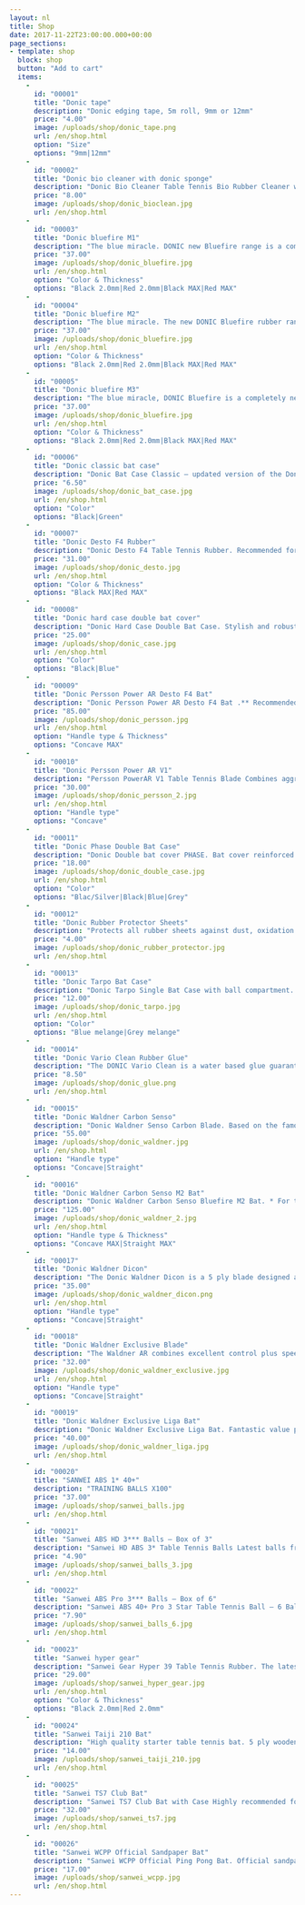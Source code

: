 ```yaml
---
layout: nl
title: Shop
date: 2017-11-22T23:00:00.000+00:00
page_sections:
- template: shop
  block: shop
  button: "Add to cart"
  items:
    -
      id: "00001"
      title: "Donic tape"
      description: "Donic edging tape, 5m roll, 9mm or 12mm"
      price: "4.00"
      image: /uploads/shop/donic_tape.png
      url: /en/shop.html
      option: "Size"
      options: "9mm|12mm"
    -
      id: "00002"
      title: "Donic bio cleaner with donic sponge"
      description: "Donic Bio Cleaner Table Tennis Bio Rubber Cleaner with pump spray device. Very easy to use, apply the cleaner to the rubber surface and wipe with a sponge."
      price: "8.00"
      image: /uploads/shop/donic_bioclean.jpg
      url: /en/shop.html
    -
      id: "00003"
      title: "Donic bluefire M1"
      description: "The blue miracle. DONIC new Bluefire range is a completely new rubber development offering top speed. A new high-tech generation of rubbers in the proven Formula FD3-technology has been developed as a result of the perfect combination of the large pored blue sponge with an extremely spiny top surface rubber. Above all, the Bluefire is unbelievably fast with a characteristic high arc when top-spinning that enables maximum spin and increased speed yet still great feeling."
      price: "37.00"
      image: /uploads/shop/donic_bluefire.jpg
      url: /en/shop.html
      option: "Color & Thickness"
      options: "Black 2.0mm|Red 2.0mm|Black MAX|Red MAX"
    -
      id: "00004"
      title: "Donic bluefire M2"
      description: "The blue miracle. The new DONIC Bluefire rubber range is a completely new rubber development offering top speed and spin as a result of the perfect combination of the large pored blue sponge with an extremely spinny top surface rubber. Bluefire M2 has a medium hard sponge which results in excellent balance between speed, catapult effect and feeling. Recommended for offensive players that like to play with a slightly softer rubber with a lot of spin and still fast."
      price: "37.00"
      image: /uploads/shop/donic_bluefire.jpg
      url: /en/shop.html
      option: "Color & Thickness"
      options: "Black 2.0mm|Red 2.0mm|Black MAX|Red MAX"
    -
      id: "00005"
      title: "Donic bluefire M3"
      description: "The blue miracle, DONIC Bluefire is a completely new rubber development offering top speed and spin as a result of the perfect combination of the large pored blue sponge with an extremely spiny top surface rubber. Bluefire M3 results in a perfect adjustment of the soft version with precise feel, excellent spin and perfect sound. Recommended for controlled offensive players that like to play with a soft rubber and feel the ball on the bat a fraction longer than hard rubber."
      price: "37.00"
      image: /uploads/shop/donic_bluefire.jpg
      url: /en/shop.html
      option: "Color & Thickness"
      options: "Black 2.0mm|Red 2.0mm|Black MAX|Red MAX"
    -
      id: "00006"
      title: "Donic classic bat case"
      description: "Donic Bat Case Classic – updated version of the Donic Classic Bat Case. Long lasting nylon construction with a pocket for three table tennis balls."
      price: "6.50"
      image: /uploads/shop/donic_bat_case.jpg
      url: /en/shop.html
      option: "Color"
      options: "Black|Green"
    -
      id: "00007"
      title: "Donic Desto F4 Rubber"
      description: "Donic Desto F4 Table Tennis Rubber. Recommended for ambitious juniors and players who want to switch from classic rubbers to tension rubbers for the first time. Soft, very easy to control. Technology: Half-tension surface with a soft sponge and control-elastic top sheet."
      price: "31.00"
      image: /uploads/shop/donic_desto.jpg
      url: /en/shop.html
      option: "Color & Thickness"
      options: "Black MAX|Red MAX"
    -
      id: "00008"
      title: "Donic hard case double bat cover"
      description: "Donic Hard Case Double Bat Case. Stylish and robust bat case made of polycarbonate with carry handle. The hard outer shell and velvety soft inner padding offers optimal protection for between one to three bats. Inside the case there are bat dividers, ball holder for 3 balls and multi-purpose zip pocket with 2 credit card compartments."
      price: "25.00"
      image: /uploads/shop/donic_case.jpg
      url: /en/shop.html
      option: "Color"
      options: "Black|Blue"
    -
      id: "00009"
      title: "Donic Persson Power AR Desto F4 Bat"
      description: "Donic Persson Power AR Desto F4 Bat .** Recommended for players who are looking for a reasonably priced advanced level bat that suits all types of attacking playing styles. Donic Persson Power AR Blade has great feeling and speed qualities. Donic Desto F4 rubbers have excellent all-round speed, spin and ball control characteristics. The rubbers have soft sponge which results in rubbers that are easy to play with."
      price: "85.00"
      image: /uploads/shop/donic_persson.jpg
      url: /en/shop.html
      option: "Handle type & Thickness"
      options: "Concave MAX"
    -
      id: "00010"
      title: "Donic Persson Power AR V1"
      description: "Persson PowerAR V1 Table Tennis Blade Combines aggressive characteristics with perfect ball control. A best-seller for many years. V1 for optimum speed."
      price: "30.00"
      image: /uploads/shop/donic_persson_2.jpg
      url: /en/shop.html
      option: "Handle type"
      options: "Concave"
    -
      id: "00011"
      title: "Donic Phase Double Bat Case"
      description: "Donic Double bat cover PHASE. Bat cover reinforced at the sides with shatter-proof material and sculptured foam padding for optimum bat protection. With two separate compartments with additional foam padding and one compartment on the back with Velcro fastening."
      price: "18.00"
      image: /uploads/shop/donic_double_case.jpg
      url: /en/shop.html
      option: "Color"
      options: "Blac/Silver|Black|Blue|Grey"
    -
      id: "00012"
      title: "Donic Rubber Protector Sheets"
      description: "Protects all rubber sheets against dust, oxidation by air and drying out."
      price: "4.00"
      image: /uploads/shop/donic_rubber_protector.jpg
      url: /en/shop.html
    -
      id: "00013"
      title: "Donic Tarpo Bat Case"
      description: "Donic Tarpo Single Bat Case with ball compartment. Round single cover with ball compartment and carrying loop. High quality polyester 600D melange material."
      price: "12.00"
      image: /uploads/shop/donic_tarpo.jpg
      url: /en/shop.html
      option: "Color"
      options: "Blue melange|Grey melange"
    -
      id: "00014"
      title: "Donic Vario Clean Rubber Glue"
      description: "The DONIC Vario Clean is a water based glue guarantees that the rubber sheet can be applied without any health risk. Easy handling and fast drying are two more characteristics of this top product."
      price: "8.50"
      image: /uploads/shop/donic_glue.png
      url: /en/shop.html
    -
      id: "00015"
      title: "Donic Waldner Carbon Senso"
      description: "Donic Waldner Senso Carbon Blade. Based on the famous Donic ALLPLAY blade but with two additional Carbon layers the Waldner Senso Carbon combines the unique characteristics of the high-tec component Carbon with hundreds of thousands times proven Swedish allround construction in a perfect manner. The result is a fantastic playing characteristic providing speed and control in an ideal balance. Suited for attacking players as well as for aggressive allround players."
      price: "55.00"
      image: /uploads/shop/donic_waldner.jpg
      url: /en/shop.html
      option: "Handle type"
      options: "Concave|Straight"
    -
      id: "00016"
      title: "Donic Waldner Carbon Senso M2 Bat"
      description: "Donic Waldner Carbon Senso Bluefire M2 Bat. * For the table tennis Maestro – bat used by former World & Olympic champion Jan Ove Waldner! Bat is made up of Waldner Carbon Senso V1 Blade with Bluefire M2 rubbers with the distinctive blue sponge. Recommended for players who play an attacking game with fast topspin and flare but also require control for blocking, serving and touch play!"
      price: "125.00"
      image: /uploads/shop/donic_waldner_2.jpg
      url: /en/shop.html
      option: "Handle type & Thickness"
      options: "Concave MAX|Straight MAX"
    -
      id: "00017"
      title: "Donic Waldner Dicon"
      description: "The Donic Waldner Dicon is a 5 ply blade designed and manufactured in Sweden. This very blade was used by Jan-Ove Waldner himself. The handle has two sections milled out giving it a unique feel."
      price: "35.00"
      image: /uploads/shop/donic_waldner_dicon.png
      url: /en/shop.html
      option: "Handle type"
      options: "Concave|Straight"
    -
      id: "00018"
      title: "Donic Waldner Exclusive Blade"
      description: "The Waldner AR combines excellent control plus speed. It is faster than the Appelgren AR and perfectly combines the power of an offensive blade with the outstanding control of an all-round blade. Suitable for attacking allrounders who like to vary their topspin in a close-to-the-table game as well as playing away from the table without loss of control."
      price: "32.00"
      image: /uploads/shop/donic_waldner_exclusive.jpg
      url: /en/shop.html
      option: "Handle type"
      options: "Concave|Straight"
    -
      id: "00019"
      title: "Donic Waldner Exclusive Liga Bat"
      description: "Donic Waldner Exclusive Liga Bat. Fantastic value pre made up bat for intermediate level players and serious social players! Premium Allround Waldner Exclusive DONIC blade with LIGA rubbers."
      price: "40.00"
      image: /uploads/shop/donic_waldner_liga.jpg
      url: /en/shop.html
    -
      id: "00020"
      title: "SANWEI ABS 1* 40+"
      description: "TRAINING BALLS X100"
      price: "37.00"
      image: /uploads/shop/sanwei_balls.jpg
      url: /en/shop.html
    -
      id: "00021"
      title: "Sanwei ABS HD 3*** Balls – Box of 3"
      description: "Sanwei HD ABS 3* Table Tennis Balls Latest balls from Sanwei – just available July 2020. Highest quality 3*** ITTF approved table tennis ball. Long durability, consistent roundness & stable bounce."
      price: "4.90"
      image: /uploads/shop/sanwei_balls_3.jpg
      url: /en/shop.html
    -
      id: "00022"
      title: "Sanwei ABS Pro 3*** Balls – Box of 6"
      description: "Sanwei ABS 40+ Pro 3 Star Table Tennis Ball – 6 Balls. High quality ITTF approved 3*** Table Tennis Balls made of new ABS material with seam. Outstanding ball performance, stable bounce, excellent durability, distinctive sound and modern logo design. Great price/durability/performance ratio. Balls are white in packs of 6 balls."
      price: "7.90"
      image: /uploads/shop/sanwei_balls_6.jpg
      url: /en/shop.html
    -
      id: "00023"
      title: "Sanwei hyper gear"
      description: "Sanwei Gear Hyper 39 Table Tennis Rubber. The latest rubber development from Sanwei. Just available in May 2020 the Gear Hyper is a combination of non-sticky top rubber sheet with medium hard mousse textured cake sponge. The top-sheet produces outstanding tension and spin qualities and the medium hard sponge assures firm and direct speed qualities. Perfectly balanced rubber with enough speed and spin when attacking yet also great control when playing passively."
      price: "29.00"
      image: /uploads/shop/sanwei_hyper_gear.jpg
      url: /en/shop.html
      option: "Color & Thickness"
      options: "Black 2.0mm|Red 2.0mm"
    -
      id: "00024"
      title: "Sanwei Taiji 210 Bat"
      description: "High quality starter table tennis bat. 5 ply wooden table tennis blade, comfortable flared handle."
      price: "14.00"
      image: /uploads/shop/sanwei_taiji_210.jpg
      url: /en/shop.html
    -
      id: "00025"
      title: "Sanwei TS7 Club Bat"
      description: "Sanwei TS7 Club Bat with Case Highly recommended for club players and serious social players!Bat is made up of Sanwei T88 Semi Tacky Taiji T88 Table Tennis Rubbers. Red rubber is fast and spiny for F/hand attack and the Black rubber is slightly slower with increased control for B/hand play. Rubbers are ITTF approved. The TS7 blade is a high quality 5 ply blade made up of Black Ayous outer surface, Spruce Inner layer, and Ayous Core. Distinctive and fashionable design. Comes with case."
      price: "32.00"
      image: /uploads/shop/sanwei_ts7.jpg
      url: /en/shop.html
    -
      id: "00026"
      title: "Sanwei WCPP Official Sandpaper Bat"
      description: "Sanwei WCPP Official Ping Pong Bat. Official sandpaper bat used at: World Championship of Ping Pong, Alexandra Palace, London 2020. Official bat at World Ping Pong Masters 2021"
      price: "17.00"
      image: /uploads/shop/sanwei_wcpp.jpg
      url: /en/shop.html
---
```

